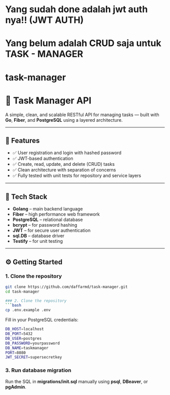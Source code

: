 # Yang sudah done adalah jwt auth nya!! (JWT AUTH)
# Yang belum adalah CRUD saja untuk TASK - MANAGER
# task-manager
# 📝 Task Manager API

A simple, clean, and scalable RESTful API for managing tasks — built with **Go**, **Fiber**, and **PostgreSQL** using a layered architecture.

---

## 🚀 Features

- ✅ User registration and login with hashed password
- ✅ JWT-based authentication
- ✅ Create, read, update, and delete (CRUD) tasks
- ✅ Clean architecture with separation of concerns
- ✅ Fully tested with unit tests for repository and service layers

---

## 🧰 Tech Stack

- **Golang** – main backend language
- **Fiber** – high performance web framework
- **PostgreSQL** – relational database
- **bcrypt** – for password hashing
- **JWT** – for secure user authentication
- **sql.DB** – database driver
- **Testify** – for unit testing

---

## ⚙️ Getting Started

### 1. Clone the repository

```bash
git clone https://github.com/daffarmd/task-manager.git
cd task-manager

### 2. Clone the repository
```bash
cp .env.example .env
```
Fill in your PostgreSQL credentials:
```bash
DB_HOST=localhost
DB_PORT=5432
DB_USER=postgres
DB_PASSWORD=yourpassword
DB_NAME=taskmanager
PORT=8080
JWT_SECRET=supersecretkey
```

### 3. Run database migration
Run the SQL in **migrations/init.sql** manually using **psql**, **DBeaver**, or **pgAdmin**.


